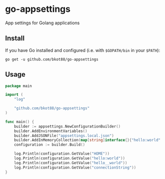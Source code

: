 # go-appsettings
App settings for Golang applications

## Install

If you have Go installed and configured (i.e. with `$GOPATH/bin` in your `$PATH`):

```
go get -u github.com/bkot88/go-appsettings
```

## Usage
```go
package main

import (
	"log"

	"github.com/bkot88/go-appsettings"
)

func main() {
	builder := appsettings.NewConfigurationBuilder()
	builder.AddEnvironmentVariables()
	builder.AddJSONFile("appsettings.local.json")
	builder.AddInMemoryCollection(map[string]interface{}{"hello:world": "world"})
	configuration := builder.Build()

	log.Println(configuration.GetValue("HOME"))
	log.Println(configuration.GetValue("hello:world"))
	log.Println(configuration.GetValue("hello__world"))
	log.Println(configuration.GetValue("connectionString"))
}
```
